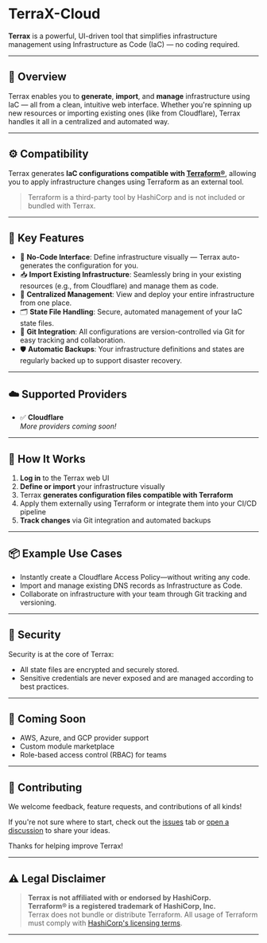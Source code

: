# TerraX-Cloud

**Terrax** is a powerful, UI-driven tool that simplifies infrastructure management using Infrastructure as Code (IaC) — no coding required.

---

## 🚀 Overview

Terrax enables you to **generate**, **import**, and **manage** infrastructure using IaC — all from a clean, intuitive web interface. Whether you're spinning up new resources or importing existing ones (like from Cloudflare), Terrax handles it all in a centralized and automated way.

---

## ⚙️ Compatibility

Terrax generates **IaC configurations compatible with [Terraform®](https://www.terraform.io/)**, allowing you to apply infrastructure changes using Terraform as an external tool.

> Terraform is a third-party tool by HashiCorp and is not included or bundled with Terrax.

---

## 🎯 Key Features

- 🧱 **No-Code Interface**: Define infrastructure visually — Terrax auto-generates the configuration for you.
- 📥 **Import Existing Infrastructure**: Seamlessly bring in your existing resources (e.g., from Cloudflare) and manage them as code.
- 📍 **Centralized Management**: View and deploy your entire infrastructure from one place.
- 🗂️ **State File Handling**: Secure, automated management of your IaC state files.
- 🔄 **Git Integration**: All configurations are version-controlled via Git for easy tracking and collaboration.
- 🛡️ **Automatic Backups**: Your infrastructure definitions and states are regularly backed up to support disaster recovery.

---

## ☁️ Supported Providers

- ✅ **Cloudflare**  
*More providers coming soon!*

---

## 🔧 How It Works

1. **Log in** to the Terrax web UI  
2. **Define or import** your infrastructure visually  
3. Terrax **generates configuration files compatible with Terraform**  
4. Apply them externally using Terraform or integrate them into your CI/CD pipeline  
5. **Track changes** via Git integration and automated backups  

---

## 📦 Example Use Cases

- Instantly create a Cloudflare Access Policy—without writing any code.
- Import and manage existing DNS records as Infrastructure as Code.
- Collaborate on infrastructure with your team through Git tracking and versioning.

---

## 🔐 Security

Security is at the core of Terrax:

- All state files are encrypted and securely stored.
- Sensitive credentials are never exposed and are managed according to best practices.

---

## 📌 Coming Soon

- AWS, Azure, and GCP provider support  
- Custom module marketplace  
- Role-based access control (RBAC) for teams  

---

## 🤝 Contributing

We welcome feedback, feature requests, and contributions of all kinds!

If you're not sure where to start, check out the [issues](https://github.com/tictitan/TerraX-Cloud/issues) tab or [open a discussion](https://github.com/tictitan/TerraX-Cloud/discussions) to share your ideas.

Thanks for helping improve Terrax!

---

## ⚠️ Legal Disclaimer

> **Terrax is not affiliated with or endorsed by HashiCorp.**  
> **Terraform® is a registered trademark of HashiCorp, Inc.**  
> Terrax does not bundle or distribute Terraform. All usage of Terraform must comply with [HashiCorp's licensing terms](https://www.hashicorp.com/license-faq).

---
